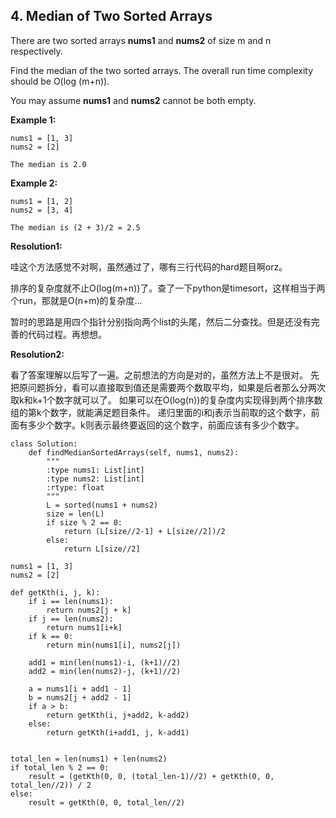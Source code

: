 ## 4. Median of Two Sorted Arrays

There are two sorted arrays **nums1** and **nums2** of size m and n respectively.

Find the median of the two sorted arrays. The overall run time complexity should be O(log (m+n)).

You may assume **nums1** and **nums2** cannot be both empty.

**Example 1:**

```
nums1 = [1, 3]
nums2 = [2]

The median is 2.0
```

**Example 2:**

```
nums1 = [1, 2]
nums2 = [3, 4]

The median is (2 + 3)/2 = 2.5
```

**Resolution1:**

哇这个方法感觉不对啊，虽然通过了，哪有三行代码的hard题目啊orz。

排序的复杂度就不止O(log(m+n))了。查了一下python是timesort，这样相当于两个run，那就是O(n+m)的复杂度...

暂时的思路是用四个指针分别指向两个list的头尾，然后二分查找。但是还没有完善的代码过程。再想想。

**Resolution2:**

看了答案理解以后写了一遍。之前想法的方向是对的，虽然方法上不是很对。
先把原问题拆分，看可以直接取到值还是需要两个数取平均，如果是后者那么分两次取k和k+1个数字就可以了。
如果可以在O(log(n))的复杂度内实现得到两个排序数组的第k个数字，就能满足题目条件。
递归里面的i和j表示当前取的这个数字，前面有多少个数字。k则表示最终要返回的这个数字，前面应该有多少个数字。


```
class Solution:
    def findMedianSortedArrays(self, nums1, nums2):
        """
        :type nums1: List[int]
        :type nums2: List[int]
        :rtype: float
        """
        L = sorted(nums1 + nums2)
        size = len(L)
        if size % 2 == 0:
            return (L[size//2-1] + L[size//2])/2
        else:
            return L[size//2]
```

```
nums1 = [1, 3]
nums2 = [2]

def getKth(i, j, k):
    if i == len(nums1):
        return nums2[j + k]
    if j == len(nums2):
        return nums1[i+k]
    if k == 0:
        return min(nums1[i], nums2[j])

    add1 = min(len(nums1)-i, (k+1)//2)
    add2 = min(len(nums2)-j, (k+1)//2)

    a = nums1[i + add1 - 1]
    b = nums2[j + add2 - 1]
    if a > b:
        return getKth(i, j+add2, k-add2)
    else:
        return getKth(i+add1, j, k-add1)


total_len = len(nums1) + len(nums2)
if total_len % 2 == 0:
    result = (getKth(0, 0, (total_len-1)//2) + getKth(0, 0, total_len//2)) / 2
else:
    result = getKth(0, 0, total_len//2)
```